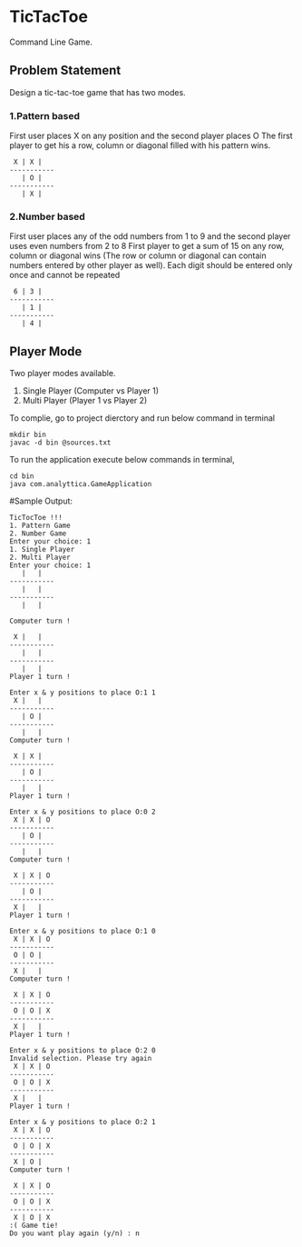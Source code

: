 # TicTacToe
Command Line Game.

## Problem Statement
Design a tic-tac-toe game that has two modes.

### 1.Pattern based
First user places X on any position and the second player places O
The first player to get his a row, column or diagonal filled with his pattern wins.

```
 X | X |   
-----------
   | O |   
-----------
   | X |   
````

### 2.Number based
First user places any of the odd numbers from 1 to 9 and the second player uses even numbers from 2 to 8
First player to get a sum of 15 on any row, column or diagonal wins (The row or column or diagonal can contain numbers entered by other player as well). Each digit should be entered only once and cannot be repeated

```
 6 | 3 |   
-----------
   | 1 |   
-----------
   | 4 |   
````

## Player Mode
Two player modes available. 
1. Single Player (Computer vs Player 1)
2. Multi Player (Player 1 vs Player 2)


To complie, go to project dierctory and run below command in terminal
```
mkdir bin
javac -d bin @sources.txt
```

To run the application execute below commands in terminal,
```
cd bin
java com.analyttica.GameApplication
```

#Sample Output:
```
TicTocToe !!!
1. Pattern Game
2. Number Game
Enter your choice: 1
1. Single Player
2. Multi Player
Enter your choice: 1
   |   |   
-----------
   |   |   
-----------
   |   |   

Computer turn !

 X |   |   
-----------
   |   |   
-----------
   |   |   
Player 1 turn !

Enter x & y positions to place O:1 1
 X |   |   
-----------
   | O |   
-----------
   |   |   
Computer turn !

 X | X |   
-----------
   | O |   
-----------
   |   |   
Player 1 turn !

Enter x & y positions to place O:0 2
 X | X | O 
-----------
   | O |   
-----------
   |   |   
Computer turn !

 X | X | O 
-----------
   | O |   
-----------
 X |   |   
Player 1 turn !

Enter x & y positions to place O:1 0
 X | X | O 
-----------
 O | O |   
-----------
 X |   |   
Computer turn !

 X | X | O 
-----------
 O | O | X 
-----------
 X |   |   
Player 1 turn !

Enter x & y positions to place O:2 0
Invalid selection. Please try again
 X | X | O 
-----------
 O | O | X 
-----------
 X |   |   
Player 1 turn !

Enter x & y positions to place O:2 1
 X | X | O 
-----------
 O | O | X 
-----------
 X | O |   
Computer turn !

 X | X | O 
-----------
 O | O | X 
-----------
 X | O | X 
:( Game tie!
Do you want play again (y/n) : n
```
